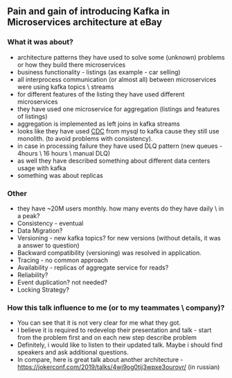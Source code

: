 ## Pain and gain of introducing Kafka in Microservices architecture at eBay
### What it was about?
- architecture patterns they have used to solve some (unknown) problems or how they build there microservices
- business functionality - listings (as example - car selling)
- all interprocess communication (or almost all) between microservices were using kafka topics \ streams
- for different features of the listing they have used different microservices 
- they have used one microservice for aggregation (listings and features of listings)
- aggregation is implemented as left joins in kafka streams
- looks like they have used [CDC](https://en.wikipedia.org/wiki/Change_data_capture) from mysql to kafka cause they still use monolith.
(to avoid problems with consistency).
- in case in processing failure they have used DLQ pattern (new queues - 4hours \ 16 hours \ manual DLQ)
- as well they have described something about different data centers usage with kafka
- something was about replicas

### Other
- they have ~20M users monthly. how many events do they have daily \ in a peak?
- Consistency - eventual
- Data Migration?
- Versioning - new kafka topics? for new versions (without details, it was a answer to question)
- Backward compatibility (versioning) was resolved in application.
- Tracing - no common approach
- Availability - replicas of aggregate service for reads?
- Reliability?
- Event duplication? not needed?
- Locking Strategy?

### How this talk influence to me (or to my teammates \ company)?
- You can see that it is not very clear for me what they got. 
- I believe it is required to redevelop their presentation and talk - start from the problem first and on each new step describe problem
- Definitely, i would like to listen to their updated talk. Maybe i should find speakers and ask additional questions.
- In compare, here is great talk about another architecture - https://jokerconf.com/2019/talks/4wj9og0tij3wpxe3ourovr/ (in russian)
